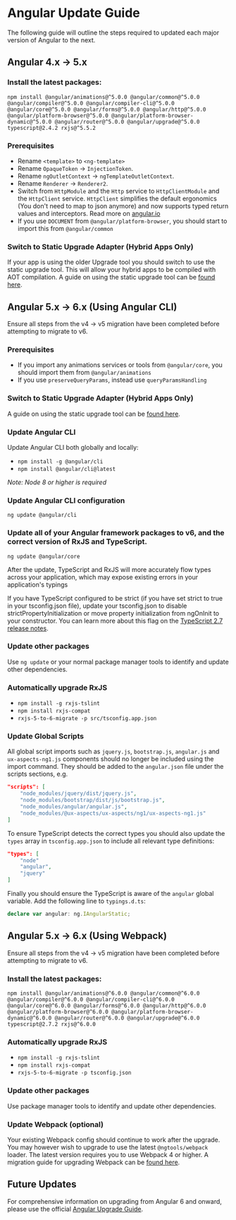 # Angular Update Guide

The following guide will outline the steps required to updated each major version of Angular to the next.

## Angular 4.x -> 5.x

### Install the latest packages:

`npm install @angular/animations@^5.0.0 @angular/common@^5.0.0 @angular/compiler@^5.0.0 @angular/compiler-cli@^5.0.0 @angular/core@^5.0.0 @angular/forms@^5.0.0 @angular/http@^5.0.0 @angular/platform-browser@^5.0.0 @angular/platform-browser-dynamic@^5.0.0 @angular/router@^5.0.0 @angular/upgrade@^5.0.0 typescript@2.4.2 rxjs@^5.5.2`

### Prerequisites
- Rename `<template>` to `<ng-template>`
- Rename `OpaqueToken` -> `InjectionToken`.
- Rename `ngOutletContext` -> `ngTemplateOutletContext`.
- Rename `Renderer` -> `Renderer2`.
- Switch from `HttpModule` and the `Http` service to `HttpClientModule` and the `HttpClient` service. `HttpClient` simplifies the default ergonomics (You don't need to map to json anymore) and now supports typed return values and interceptors. Read more on [angular.io](https://angular.io/guide/http)
- If you use `DOCUMENT` from `@angular/platform-browser`, you should start to import this from `@angular/common`

### Switch to Static Upgrade Adapter (Hybrid Apps Only)

If your app is using the older Upgrade tool you should switch to use the static upgrade tool. This will allow your hybrid apps to be compiled with AOT compilation. A guide on using the static upgrade tool can be [found here](https://github.com/UXAspects/UXAspects/blob/develop/guides/angular-upgrade-guide.md).

## Angular 5.x -> 6.x (Using Angular CLI)

Ensure all steps from the v4 -> v5 migration have been completed before attempting to migrate to v6.

### Prerequisites

- If you import any animations services or tools from `@angular/core`, you should import them from `@angular/animations`
- If you use `preserveQueryParams`, instead use `queryParamsHandling`

### Switch to Static Upgrade Adapter (Hybrid Apps Only)

A guide on using the static upgrade tool can be [found here](https://github.com/UXAspects/UXAspects/blob/develop/guides/angular-upgrade-guide.md).

### Update Angular CLI

Update Angular CLI both globally and locally:
- `npm install -g @angular/cli`
- `npm install @angular/cli@latest`

*Note: Node 8 or higher is required*

### Update Angular CLI configuration

`ng update @angular/cli`

### Update all of your Angular framework packages to v6, and the correct version of RxJS and TypeScript.

`ng update @angular/core`

After the update, TypeScript and RxJS will more accurately flow types across your application, which may expose existing errors in your application's typings

If you have TypeScript configured to be strict (if you have set strict to true in your tsconfig.json file), update your tsconfig.json to disable strictPropertyInitialization or move property initialization from ngOnInit to your constructor. You can learn more about this flag on the [TypeScript 2.7 release notes](https://www.typescriptlang.org/docs/handbook/release-notes/typescript-2-7.html#strict-class-initialization).

### Update other packages

Use `ng update` or your normal package manager tools to identify and update other dependencies.

### Automatically upgrade RxJS

- `npm install -g rxjs-tslint`
- `npm install rxjs-compat`
- `rxjs-5-to-6-migrate -p src/tsconfig.app.json`

### Update Global Scripts

All global script imports such as `jquery.js`, `bootstrap.js`, `angular.js` and `ux-aspects-ng1.js` components should no longer be included using the import command. They should be added to the `angular.json` file under the scripts sections, e.g.

```json
"scripts": [
    "node_modules/jquery/dist/jquery.js",
    "node_modules/bootstrap/dist/js/bootstrap.js",
    "node_modules/angular/angular.js",
    "node_modules/@ux-aspects/ux-aspects/ng1/ux-aspects-ng1.js"
]
```

To ensure TypeScript detects the correct types you should also update the `types` array in `tsconfig.app.json` to include all relevant type definitions:

```json
"types": [
    "node"
    "angular",
    "jquery"
]
```

Finally you should ensure the TypeScript is aware of the `angular` global variable. Add the following line to `typings.d.ts`:

```typescript
declare var angular: ng.IAngularStatic;
```

## Angular 5.x -> 6.x (Using Webpack)

Ensure all steps from the v4 -> v5 migration have been completed before attempting to migrate to v6.

### Install the latest packages:

`npm install @angular/animations@^6.0.0 @angular/common@^6.0.0 @angular/compiler@^6.0.0 @angular/compiler-cli@^6.0.0 @angular/core@^6.0.0 @angular/forms@^6.0.0 @angular/http@^6.0.0 @angular/platform-browser@^6.0.0 @angular/platform-browser-dynamic@^6.0.0 @angular/router@^6.0.0 @angular/upgrade@^6.0.0 typescript@2.7.2 rxjs@^6.0.0`

### Automatically upgrade RxJS

- `npm install -g rxjs-tslint`
- `npm install rxjs-compat`
- `rxjs-5-to-6-migrate -p tsconfig.json`

### Update other packages

Use package manager tools to identify and update other dependencies.

### Update Webpack (optional)

Your existing Webpack config should continue to work after the upgrade. You may however wish to upgrade to use the latest `@ngtools/webpack` loader. The latest version requires you to use Webpack 4 or higher. A migration guide for upgrading Webpack can be [found here](https://dev.to/flexdinesh/upgrade-to-webpack-4---5bc5).

## Future Updates

For comprehensive information on upgrading from Angular 6 and onward, please use the official [Angular Upgrade Guide](https://update.angular.io/).
